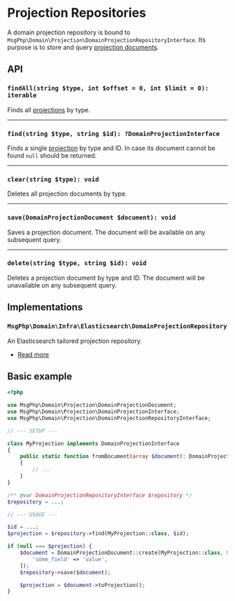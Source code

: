 # Projection Repositories

A domain projection repository is bound to `MsgPhp\Domain\Projection\DomainProjectionRepositoryInterface`. Its purpose
is to store and query [projection documents](documents.md).

## API

### `findAll(string $type, int $offset = 0, int $limit = 0): iterable`

Finds all [projections](models.md) by type.

---

### `find(string $type, string $id): ?DomainProjectionInterface`

Finds a single [projection](models.md) by type and ID. In case its document cannot be found `null` should be returned.

---

### `clear(string $type): void`

Deletes all projection documents by type.

---

### `save(DomainProjectionDocument $document): void`

Saves a projection document. The document will be available on any subsequent query.

---

### `delete(string $type, string $id): void`

Deletes a projection document by type and ID. The document will be unavailable on any subsequent query.

## Implementations

### `MsgPhp\Domain\Infra\Elasticsearch\DomainProjectionRepository`

An Elasticsearch tailored projection repository.

- [Read more](../infrastructure/elasticsearch.md#domain-projection-repository)

## Basic example

```php
<?php

use MsgPhp\Domain\Projection\DomainProjectionDocument;
use MsgPhp\Domain\Projection\DomainProjectionInterface;
use MsgPhp\Domain\Projection\DomainProjectionRepositoryInterface;

// --- SETUP ---

class MyProjection implements DomainProjectionInterface
{
    public static function fromDocument(array $document): DomainProjectionInterface
    {
        // ...
    }
}

/** @var DomainProjectionRepositoryInterface $repository */
$repository = ...;

// --- USAGE ---

$id = ...;
$projection = $repository->find(MyProjection::class, $id);

if (null === $projection) {
    $document = DomainProjectionDocument::create(MyProjection::class, $id, [
        'some_field' => 'value',
    ]);
    $repository->save($document);

    $projection = $document->toProjection();
}
```
